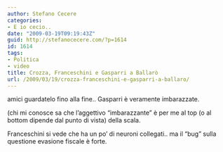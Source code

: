 ```yaml
---
author: Stefano Cecere
categories:
- E io cecio..
date: "2009-03-19T09:19:43Z"
guid: http://stefanocecere.com/?p=1614
id: 1614
tags:
- Politica
- video
title: Crozza, Franceschini e Gasparri a Ballarò
url: /2009/03/19/crozza-franceschini-e-gasparri-a-ballaro/
---
```


amici guardatelo fino alla fine.. Gasparri è veramente imbarazzate.

(chi mi conosce sa che l&#8217;aggettivo &#8220;imbarazzante&#8221; è per me al top (o al bottom dipende dal punto di vista) della scala.

Franceschini si vede che ha un po&#8217; di neuroni collegati.. ma il &#8220;bug&#8221; sulla questione evasione fiscale è forte.